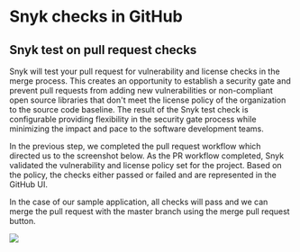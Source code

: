# Snyk checks in GitHub

## Snyk test on pull request checks

Snyk will test your pull request for vulnerability and license checks in the merge process. This creates an opportunity to establish a security gate and prevent pull requests from adding new vulnerabilities or non-compliant open source libraries that don't meet the license policy of the organization to the source code baseline. The result of the Snyk test check is configurable providing flexibility in the security gate process while minimizing the impact and pace to the software development teams.

In the previous step, we completed the pull request workflow which directed us to the screenshot below. As the PR workflow completed, Snyk validated the vulnerability and license policy set for the project. Based on the policy, the checks either passed or failed and are represented in the GitHub UI.

In the case of our sample application, all checks will pass and we can merge the pull request with the master branch using the merge pull request button.

![](https://partner-workshop-assets.s3.us-east-2.amazonaws.com/screen-shot-2020-08-22-at-1.08.53-pm.png)
